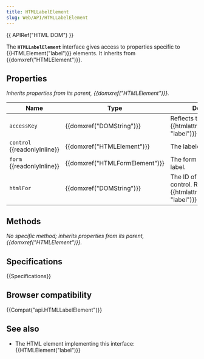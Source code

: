 ```yaml
---
title: HTMLLabelElement
slug: Web/API/HTMLLabelElement
---
```

{{ APIRef("HTML DOM") }}

The **`HTMLLabelElement`** interface gives access to properties specific to {{HTMLElement("label")}} elements. It inherits from {{domxref("HTMLElement")}}.

## Properties

_Inherits properties from its parent, {{domxref("HTMLElement")}}._

| Name                               | Type                                     | Description                                                                                         |
| ---------------------------------- | ---------------------------------------- | --------------------------------------------------------------------------------------------------- |
| `accessKey`                        | {{domxref("DOMString")}}         | Reflects the {{htmlattrxref("accesskey", "label")}} HTML attribute.                   |
| `control` {{readonlyInline}} | {{domxref("HTMLElement")}}     | The labeled control.                                                                                |
| `form` {{readonlyInline}}    | {{domxref("HTMLFormElement")}} | The form owner of this label.                                                                       |
| `htmlFor`                          | {{domxref("DOMString")}}         | The ID of the labeled control. Reflects the {{htmlattrxref("for", "label")}} attribute. |

## Methods

_No specific method; inherits properties from its parent, {{domxref("HTMLElement")}}._

## Specifications

{{Specifications}}

## Browser compatibility

{{Compat("api.HTMLLabelElement")}}

## See also

- The HTML element implementing this interface: {{HTMLElement("label")}}
